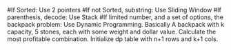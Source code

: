 #If Sorted: Use 2 pointers
#If not Sorted, substring: Use Sliding Window
#If parenthesis, decode: Use Stack 
#If limited number, and a set of options, the backpack problem: Use Dynamic Programming. Basically A backpack with k capacity, 5 stones, each with some weight and dollar value. Calculate the most profitable combination. Initialize dp table with n+1 rows and k+1 cols.
